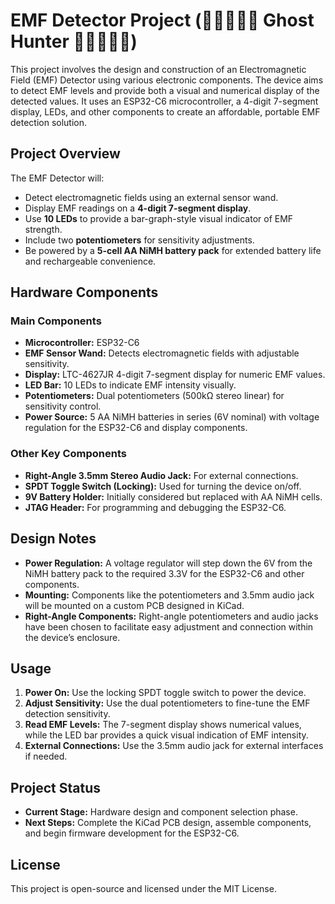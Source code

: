 # EMF Detector Project (👻👻👻👻👻 Ghost Hunter 👻👻👻👻👻)

This project involves the design and construction of an Electromagnetic Field (EMF) Detector using various electronic components. The device aims to detect EMF levels and provide both a visual and numerical display of the detected values. It uses an ESP32-C6 microcontroller, a 4-digit 7-segment display, LEDs, and other components to create an affordable, portable EMF detection solution.

## Project Overview

The EMF Detector will:
- Detect electromagnetic fields using an external sensor wand.
- Display EMF readings on a **4-digit 7-segment display**.
- Use **10 LEDs** to provide a bar-graph-style visual indicator of EMF strength.
- Include two **potentiometers** for sensitivity adjustments.
- Be powered by a **5-cell AA NiMH battery pack** for extended battery life and rechargeable convenience.

## Hardware Components

### Main Components
- **Microcontroller:** ESP32-C6
- **EMF Sensor Wand:** Detects electromagnetic fields with adjustable sensitivity.
- **Display:** LTC-4627JR 4-digit 7-segment display for numeric EMF values.
- **LED Bar:** 10 LEDs to indicate EMF intensity visually.
- **Potentiometers:** Dual potentiometers (500kΩ stereo linear) for sensitivity control.
- **Power Source:** 5 AA NiMH batteries in series (6V nominal) with voltage regulation for the ESP32-C6 and display components.

### Other Key Components
- **Right-Angle 3.5mm Stereo Audio Jack:** For external connections.
- **SPDT Toggle Switch (Locking):** Used for turning the device on/off.
- **9V Battery Holder:** Initially considered but replaced with AA NiMH cells.
- **JTAG Header:** For programming and debugging the ESP32-C6.

## Design Notes

- **Power Regulation:** A voltage regulator will step down the 6V from the NiMH battery pack to the required 3.3V for the ESP32-C6 and other components.
- **Mounting:** Components like the potentiometers and 3.5mm audio jack will be mounted on a custom PCB designed in KiCad.
- **Right-Angle Components:** Right-angle potentiometers and audio jacks have been chosen to facilitate easy adjustment and connection within the device’s enclosure.

## Usage

1. **Power On:** Use the locking SPDT toggle switch to power the device.
2. **Adjust Sensitivity:** Use the dual potentiometers to fine-tune the EMF detection sensitivity.
3. **Read EMF Levels:** The 7-segment display shows numerical values, while the LED bar provides a quick visual indication of EMF intensity.
4. **External Connections:** Use the 3.5mm audio jack for external interfaces if needed.

## Project Status

- **Current Stage:** Hardware design and component selection phase.
- **Next Steps:** Complete the KiCad PCB design, assemble components, and begin firmware development for the ESP32-C6.

## License

This project is open-source and licensed under the MIT License.